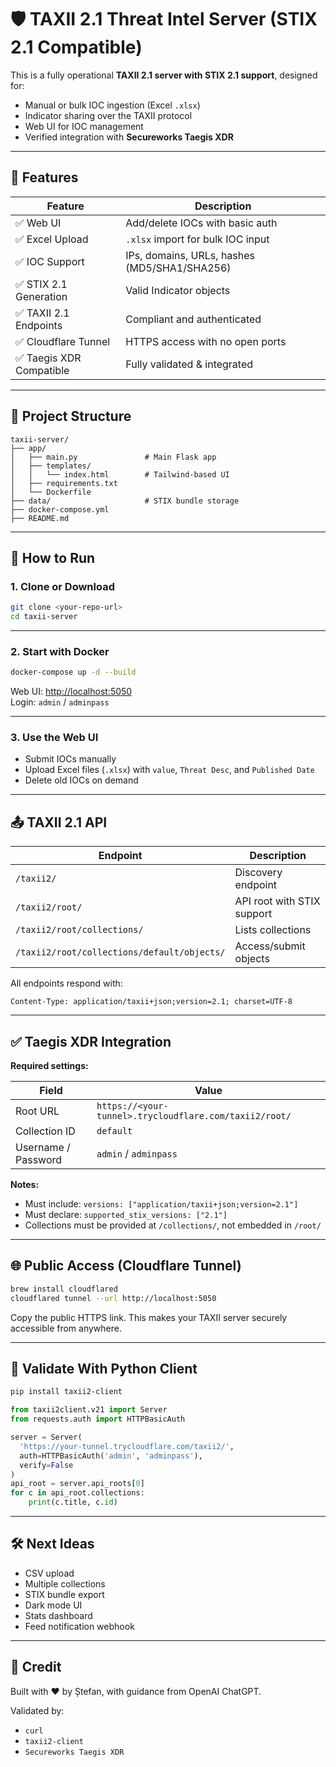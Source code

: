 
# 🛡️ TAXII 2.1 Threat Intel Server (STIX 2.1 Compatible)

This is a fully operational **TAXII 2.1 server with STIX 2.1 support**, designed for:
- Manual or bulk IOC ingestion (Excel `.xlsx`)
- Indicator sharing over the TAXII protocol
- Web UI for IOC management
- Verified integration with **Secureworks Taegis XDR**

---

## 🎯 Features

| Feature                    | Description                                      |
|----------------------------|--------------------------------------------------|
| ✅ Web UI                 | Add/delete IOCs with basic auth                  |
| ✅ Excel Upload           | `.xlsx` import for bulk IOC input                |
| ✅ IOC Support            | IPs, domains, URLs, hashes (MD5/SHA1/SHA256)     |
| ✅ STIX 2.1 Generation     | Valid Indicator objects                          |
| ✅ TAXII 2.1 Endpoints     | Compliant and authenticated                      |
| ✅ Cloudflare Tunnel       | HTTPS access with no open ports                  |
| ✅ Taegis XDR Compatible   | Fully validated & integrated                     |

---

## 🧱 Project Structure

```
taxii-server/
├── app/
│   ├── main.py               # Main Flask app
│   ├── templates/
│   │   └── index.html        # Tailwind-based UI
│   ├── requirements.txt
│   └── Dockerfile
├── data/                     # STIX bundle storage
├── docker-compose.yml
├── README.md
```

---

## 🚀 How to Run

### 1. Clone or Download

```bash
git clone <your-repo-url>
cd taxii-server
```

---

### 2. Start with Docker

```bash
docker-compose up -d --build
```

Web UI: [http://localhost:5050](http://localhost:5050)  
Login: `admin` / `adminpass`

---

### 3. Use the Web UI

- Submit IOCs manually
- Upload Excel files (`.xlsx`) with `value`, `Threat Desc`, and `Published Date`
- Delete old IOCs on demand

---

## 📤 TAXII 2.1 API

| Endpoint                              | Description                |
|--------------------------------------|----------------------------|
| `/taxii2/`                            | Discovery endpoint         |
| `/taxii2/root/`                       | API root with STIX support |
| `/taxii2/root/collections/`          | Lists collections          |
| `/taxii2/root/collections/default/objects/` | Access/submit objects     |

All endpoints respond with:

```
Content-Type: application/taxii+json;version=2.1; charset=UTF-8
```

---

## ✅ Taegis XDR Integration

**Required settings:**

| Field               | Value                                                             |
|---------------------|-------------------------------------------------------------------|
| Root URL            | `https://<your-tunnel>.trycloudflare.com/taxii2/root/`           |
| Collection ID       | `default`                                                        |
| Username / Password | `admin` / `adminpass`                                            |

**Notes:**
- Must include: `versions: ["application/taxii+json;version=2.1"]`
- Must declare: `supported_stix_versions: ["2.1"]`
- Collections must be provided at `/collections/`, not embedded in `/root/`

---

## 🌐 Public Access (Cloudflare Tunnel)

```bash
brew install cloudflared
cloudflared tunnel --url http://localhost:5050
```

Copy the public HTTPS link. This makes your TAXII server securely accessible from anywhere.

---

## 🧪 Validate With Python Client

```bash
pip install taxii2-client
```

```python
from taxii2client.v21 import Server
from requests.auth import HTTPBasicAuth

server = Server(
  'https://your-tunnel.trycloudflare.com/taxii2/',
  auth=HTTPBasicAuth('admin', 'adminpass'),
  verify=False
)
api_root = server.api_roots[0]
for c in api_root.collections:
    print(c.title, c.id)
```

---

## 🛠️ Next Ideas

- CSV upload
- Multiple collections
- STIX bundle export
- Dark mode UI
- Stats dashboard
- Feed notification webhook

---

## 🙌 Credit

Built with ❤️ by Ștefan, with guidance from OpenAI ChatGPT.

Validated by:
- `curl`
- `taxii2-client`
- `Secureworks Taegis XDR`
